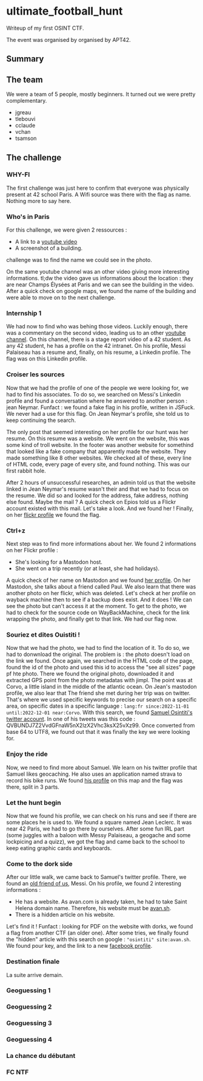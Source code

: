 # ultimate_football_hunt
Writeup of my first OSINT CTF.

The event was organised by organised by APT42.
## Summary



## The team
We were a team of 5 people, mostly beginners. It turned out we were pretty complementary. 

- jgreau
- tlebouvi
- cclaude
- vchan
- tsamson

## The challenge

### WHY-FI

The first challenge was just here to confirm that everyone was physically present at 42 school Paris.
A Wifi source was there with the flag as name. Nothing more to say here.

### Who's in Paris

For this challenge, we were given 2 ressources :

- A link to a [youtube video](https://youtu.be/cpWVm0iZz4s)
- A screenshot of a building.

challenge was to find the name we could see in the photo.

On the same youtube channel was an other video giving more interesting informations.
tl;dw the video gave us informations about the location : they are near Champs Élysées at Paris and we can see the building in the video.
After a quick check on google maps, we found the name of the building and were able to move on to the next challenge.

### Internship 1

We had now to find who was behing those videos.
Luckily enough, there was a commentary on the second video, leading us to an other [youtube channel](https://www.youtube.com/channel/UCnfNZ9ExuNlYssiAgI4qXhg).
On this channel, there is a stage report video of a 42 student. As any 42 student, he has a profile on the 42 intranet.
On his profile, Messi Palaiseau has a resume and, finally, on his resume, a Linkedin profile. The flag was on this Linkedin profile.

### Croiser les sources

Now that we had the profile of one of the people we were looking for, we had to find his associates.
To do so, we searched on Messi's Linkedin profile and found a conversation where he answered to another person : jean Neymar.
Funfact : we found a fake flag in his profile, written in JSFuck. We never had a use for this flag.
On Jean Neymar's profile, she told us to keep continuing the search.

The only post that seemed interesting on her profile for our hunt was her resume.
On this resume was a website. We went on the website, this was some kind of troll website.
In the footer was another website for somethind that looked like a fake company that apparently made the website.
They made something like 8 other websites.
We checked all of these, every line of HTML code, every page of every site, and found nothing.
This was our first rabbit hole.

After 2 hours of unsuccessful researches, an admin told us that the website linked in Jean Neymar's resume wasn't their and that we had to focus on the resume.
We did so and looked for the address, fake address, nothing else found.
Maybe the mail ? A quick check on Epios told us a Flickr account existed with this mail.
Let's take a look. And we found her !
Finally, on her [flickr profile](https://www.flickr.com/people/196951899@N06/) we found the flag.

### Ctrl+z

Next step was to find more informations about her. We found 2 informations on her Flickr profile :

- She's looking for a Mastodon host.
- She went on a trip recently (or at least, she had holidays).

A quick check of her name on Mastodon and we found [her profile](https://mastodon.social/@JeanNeymar).
On her Mastodon, she talks about a friend called Paul.
We also learn that there was another photo on her flickr, which was deleted.
Let's check at her profile on wayback machine then to see if a backup does exist.
And it does ! We can see the photo but can't access it at the moment.
To get to the photo, we had to check for the source code on WayBackMachine, check for the link wrapping the photo, and finally get to that link.
We had our flag now.

### Souriez et dites Ouistiti !

Now that we had the photo, we had to find the location of it.
To do so, we had to donwnload the original.
The problem is : the photo doesn't load on the link we found.
Once again, we searched in the HTML code of the page, found the id of the photo and used this id to access the "see all sizes" page pf hte photo.
There we found the original photo, downloaded it and extracted GPS point from the photo metadatas with jimpl.
The point was at Corvo, a little island in the middle of the atlantic ocean.
On Jean's mastodon profile, we also lear that The friend she met during her trip was on twitter.
That's where we used specific keywords to precise our search on a specific area, on specific dates in a specific language : `lang:fr since:2022-11-01 until:2022-12-01 near:Corvo`.
With this search, we found [Samuel Osintiti's twitter account](https://twitter.com/OsintitiSamuel).
In one of his tweets was this code : QVBUNDJ7Z2VvdGFnaW5nX2lzX2Vhc3ksX25vXz99.
Once converted from base 64 to UTF8, we found out that it was finally the key we were looking for.

### Enjoy the ride

Now, we need to find more about Samuel.
We learn on his twitter profile that Samuel likes geocaching.
He also uses an application named strava to record his bike runs.
We found [his profile](https://www.strava.com/athletes/104074564) on this map and the flag was there, split in 3 parts.

### Let the hunt begin

Now that we found his profile, we can check on his runs and see if there are some places he is used to.
We found a square named Jean Leclerc. It was near 42 Paris, we had to go there by ourselves.
After some fun IRL part (some juggles with a baloon with Messy Palaiseau, a geogache and some lockpicing and a quizz), we got the flag and came back to the school to keep eating graphic cards and keyboards.

### Come to the dork side

After our little walk, we came back to Samuel's twitter profile.
There, we found an [old friend of us](https://twitter.com/MessiparaMessi), Messi.
On his profile, we found 2 interesting informations :
- He has a website. As avan.com is already taken, he had to take Saint Helena domain name. Therefore, his website must be [avan.sh](avan.sh).
- There is a hidden article on his website.

Let's find it !
Funfact : looking for PDF on the website with dorks, we found a flag from another CTF (an older one).
After some tries, we finally found the "hidden" article with this search on google : `"osintiti" site:avan.sh`.
We found pour key, and the link to a new [facebook profile](https://www.facebook.com/people/Franck-Tarte-Aux-Framboises/100087765854784/).

### Destination finale

La suite arrive demain.

### Geoguessing 1

### Geoguessing 2

### Geoguessing 3

### Geoguessing 4

### La chance du débutant

### FC NTF
